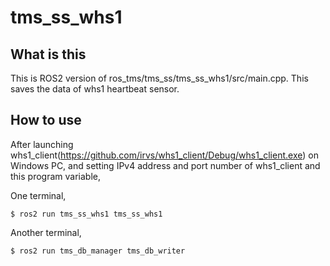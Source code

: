 # tms_ss_whs1
## What is this
This is ROS2 version of ros_tms/tms_ss/tms_ss_whs1/src/main.cpp.
This saves the data of whs1 heartbeat sensor.

## How to use
After launching whs1_client(https://github.com/irvs/whs1_client/Debug/whs1_client.exe) on Windows PC,
and setting IPv4 address and port number of whs1_client and this program variable,

One terminal,

```
$ ros2 run tms_ss_whs1 tms_ss_whs1 
```

Another terminal,
```
$ ros2 run tms_db_manager tms_db_writer
```